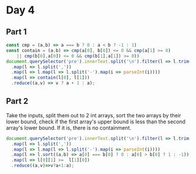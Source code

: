 # Day 4

## Part 1

```js
const cmp = (a,b) => a === b ? 0 : a < b ? -1 : 1)
const contain = (a,b) => cmp(a[0], b[0]) <= 0 && cmp(a[1] >= 0)
    || cmp(b[0],a[0]) <= 0 && cmp(b[1],a[1]) >= 0))
document.querySelector('pre').innerText.split('\n').filter(l => l.trim() !== '')
  .map(l => l.split(','))
  .map(l => l.map(l => l.split('-').map(i => parseInt(i))))
  .map(l => contain(l[0], l[1]))
  .reduce((a,v) => v ? a + 1 : a);
```


## Part 2

Take the inputs, split them out to 2 int arrays, sort the two arrays by their lower bound, check if the first array's upper bound is less than the second array's lower bound. If it is, there is no containment.

```js
document.querySelector('pre').innerText.split('\n').filter(l => l.trim() !== '')
  .map(l => l.split(','))
  .map(l => l.map(l => l.split('-').map(i => parseInt(i))))
  .map(l => l.sort((a,b) => a[0] === b[0] ? 0 : a[0] > b[0] ? 1 : -1))
  .map(l => l[0][1] >=  l[1][0])
  .reduce((a,v)=>v?a+1:a);
```
